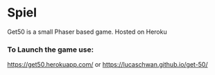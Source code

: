 # Spiel
Get50 is a small Phaser based game. Hosted on Heroku

### To Launch the game use:

https://get50.herokuapp.com/
or 
https://lucaschwan.github.io/get-50/
